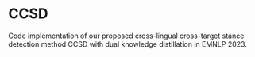 # CCSD
Code implementation of our proposed cross-lingual cross-target stance detection method CCSD with dual knowledge distillation in EMNLP 2023.
